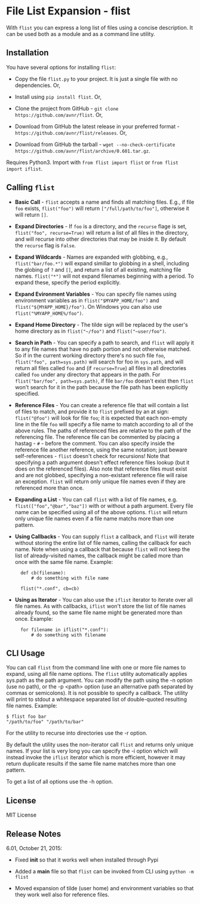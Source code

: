 File List Expansion - flist
===

With `flist` you can express a long list of files using a concise description. It can be used both
as a module and as a command line utility.

Installation
---

You have several options for installing `flist`:

- Copy the file `flist.py` to your project. It is just a single file with no dependencies. Or,

- Install using `pip install flist`. Or,

- Clone the project from GitHub - `git clone https://github.com/avnr/flist`. Or,

- Download from GitHub the latest release in your preferred format - `https://github.com/avnr/flist/releases`. Or,

- Download from GitHub the tarball - `wget --no-check-certificate https://github.com/avnr/flist/archive/0.601.tar.gz`.

Requires Python3. Import with `from flist import flist` or `from flist import iflist`.

Calling `flist`
---

- **Basic Call** - `flist` accepts a name and finds all matching files. E.g., if file `foo` exists,
`flist("foo")` will return `["/full/path/to/foo"]`, otherwise it will return `[]`.

- **Expand Directories** - If `foo` is a directory, and the `recurse` flage is set, `flist("foo",
recurse=True)` will return a list of all files in the directory, and will recurse into other
directories that may be inside it. By default the `recurse` flag is `False`.

- **Expand Wildcards** - Names are expanded with globbing, e.g., `flist("bar/foo.*")` will expand
simillar to globbing in a shell, including the globing of `?` and `[]`, and return a list of all
existing, matching file names. `flist("*")` will not expand filenames beginning with a period. To
expand these, specify the period explicitly.

- **Expand Evironment Variables** - You can specify file names using environment variables as in
`flist("$MYAPP_HOME/foo")` and `flist("${MYAPP_HOME}/foo")`. On Windows you can also use
`flist("%MYAPP_HOME%/foo")`.

- **Expand Home Directory** - The tilde sign will be replaced by the user's home directory as in
`flist("~/foo")` and `flist("~user/foo")`.

- **Search in Path** - You can specify a path to search, and `flist` will apply it to any file
names that have no path portion and not otherwise matched. So if in the current working directory
there's no such file `foo`, `flist("foo", path=sys.path)` will search for foo in `sys.path`, and
will return all files called `foo` and (if `recurse=True`) all files in all directories called
`foo` under any directory that appears in the path. For `flist("bar/foo", path=sys.path)`, if file
`bar/foo` doesn't exist then `flist` won't search for it in the path because the file path has been
explicitly specified.

- **Reference Files** - You can create a reference file that will contain a list of files to match,
and provide it to `flist` prefixed by an at sign: `flist("@foo")` will look for file `foo`; it is
expected that each non-empty line in the file `foo` will specify a file name to match according to
all of the above rules. The paths of referenced files are relative to the path of the referencing
file. The reference file can be commented by placing a hastag - `#` - before the comment. You can
also specify inside the reference file another reference, using the same notation; just beware
self-references - `flist` doesn't check for recursions! Note that specifying a path argument doesn't
effect reference files lookup (but it does on the referenced files). Also note that reference
files must exist and are not globbed, specifying a non-existant reference file will raise an
exception. `flist` will return only unique file names even if they are referenced more than once.

- **Expanding a List** - You can call `flist` with a list of file names, e.g.
`flist(["foo","@bar","baz"])` with or without a path argument. Every file name can be specified
using all of the above options. `flist` will return only unique file names even if a file name
matchs more than one pattern.

- **Using Callbacks** - You can supply `flist` a callback, and `flist` will iterate without storing
the entire list of file names, calling the callback for each name. Note when using a callback that
because `flist` will not keep the list of already-visited names, the callback might be called more
than once with the same file name. Example:

        def cb(filename):
            # do something with file name

        flist("*.conf", cb=cb)

- **Using as Iterator** - You can also use the `iflist` iterator to iterate over all file names. As
with callbacks, `iflist` won't store the list of file names already found, so the same file name
might be generated more than once. Example:

        for filename in iflist("*.conf"):
            # do something with filename

CLI Usage
---

You can call `flist` from the command line with one or more file names to expand, using all file
name options. The `flist` utility automatically applies sys.path as the path argument. You can
modify the path using the -n option (use no path), or the -p &lt;path&gt; option (use an
alternative path separated by commas or semicolons). It is not possible to specify a callback. The
utility will print to stdout a whitespace separated list of double-quoted resulting file names.
Example:

    $ flist foo bar
    "/path/to/foo" "/path/to/bar"

For the utility to recurse into directories use the -r option.

By default the utility uses the non-iterator call `flist` and returns only unique names. If your
list is very long you can specify the -i option which will instead invoke the `iflist` iterator
which is more efficient, however it may return duplicate results if the same file name matches more
than one pattern.

To get a list of all options use the -h option.

License
---

MIT License

Release Notes
---

6.01, October 21, 2015:

- Fixed __init__ so that it works well when installed through Pypi

- Added a __main__ file so that `flist` can be invoked from CLI using `python -m flist`

- Moved expansion of tilde (user home) and environment variables so that they work well also for
reference files.

